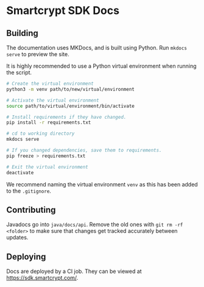 # Smartcrypt SDK Docs

## Building
The documentation uses MKDocs, and is built using Python. Run `mkdocs serve` to preview the site.

It is highly recommended to use a Python virtual environment when running the script.
```sh
# Create the virtual environment
python3 -m venv path/to/new/virtual/environment

# Activate the virtual environment
source path/to/virtual/environment/bin/activate

# Install requirements if they have changed.
pip install -r requirements.txt

# cd to working directory
mkdocs serve

# If you changed dependencies, save them to requirements.
pip freeze > requirements.txt

# Exit the virtual environment
deactivate
```
We recommend naming the virtual environment `venv` as this has been added to the `.gitignore`.

## Contributing
Javadocs go into `java/docs/api`. Remove the old ones with `git rm -rf <folder>` to make sure that changes get tracked accurately between updates.

## Deploying
Docs are deployed by a CI job. They can be viewed at https://sdk.smartcrypt.com/.
